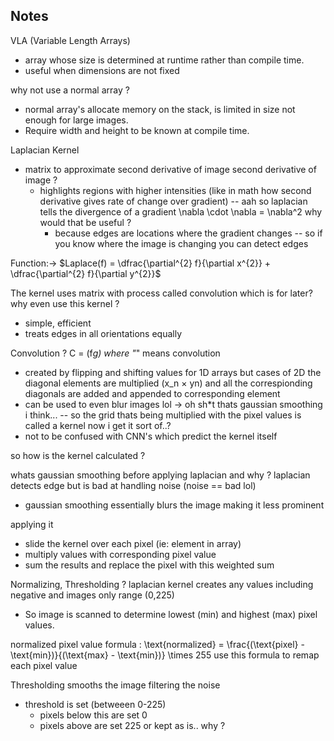 ## Notes

VLA (Variable Length Arrays)
- array whose size is determined at runtime rather than compile time.
- useful when dimensions are not fixed


why not use a normal array ?
- normal array's allocate memory on the stack, is limited in size not enough for large images.
- Require width and height to be known at compile time.

Laplacian Kernel
- matrix to approximate second derivative of image
    second derivative of image ?
    - highlights regions with higher intensities (like in math how second derivative gives rate of change over gradient)
        -- aah so laplacian tells the divergence of a gradient \nabla \cdot \nabla = \nabla^2
        why would that be useful ?
        - because edges are locations where the gradient changes
            -- so if you know where the image is changing you can detect edges

Function:-> $Laplace(f) = \dfrac{\partial^{2} f}{\partial x^{2}} + \dfrac{\partial^{2} f}{\partial y^{2}}$


The kernel uses matrix with process called convolution which is for later?
why even use this kernel ?
- simple, efficient
- treats edges in all orientations equally

Convolution ?
C = (f*g) where "*" means convolution
- created by flipping and shifting values for 1D arrays but cases of 2D the diagonal elements are multiplied (x_n $\times$ yn) and all the correspionding diagonals are added and appended to corresponding element
- can be used to even blur images lol -> oh sh*t thats gaussian smoothing i think...
-- so the grid thats being multiplied with the pixel values is called a kernel
now i get it sort of..?
- not to be confused with CNN's which predict the kernel itself

so how is the kernel calculated ?


whats gaussian smoothing before applying laplacian and why ?
laplacian detects edge but is bad at handling noise (noise == bad lol)
- gaussian smoothing essentially blurs the image making it less prominent

applying it
- slide the kernel over each pixel (ie: element in array)
- multiply values with corresponding pixel value
- sum the results and replace the pixel with this weighted sum

Normalizing, Thresholding ?
laplacian kernel creates any values including negative and images only range (0,225)
- So image is scanned to determine lowest (min) and highest (max) pixel values.

normalized pixel value formula : \text{normalized} = \frac{(\text{pixel} - \text{min})}{(\text{max} - \text{min})} \times 255
use this formula to remap each pixel value

Thresholding smooths the image filtering the noise
- threshold is set (betweeen 0-225)
    - pixels below this are set 0
    - pixels above are set 225 or kept as is.. why ?